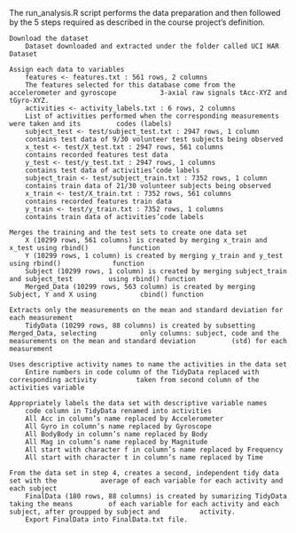 

The run_analysis.R script performs the data preparation and then followed by the 5 steps required as described in the course project’s definition.

    Download the dataset
        Dataset downloaded and extracted under the folder called UCI HAR Dataset

    Assign each data to variables
        features <- features.txt : 561 rows, 2 columns
        The features selected for this database come from the accelerometer and gyroscope           3-axial raw signals tAcc-XYZ and tGyro-XYZ.
        activities <- activity_labels.txt : 6 rows, 2 columns
        List of activities performed when the corresponding measurements were taken and its         codes (labels)
        subject_test <- test/subject_test.txt : 2947 rows, 1 column
        contains test data of 9/30 volunteer test subjects being observed
        x_test <- test/X_test.txt : 2947 rows, 561 columns
        contains recorded features test data
        y_test <- test/y_test.txt : 2947 rows, 1 columns
        contains test data of activities’code labels
        subject_train <- test/subject_train.txt : 7352 rows, 1 column
        contains train data of 21/30 volunteer subjects being observed
        x_train <- test/X_train.txt : 7352 rows, 561 columns
        contains recorded features train data
        y_train <- test/y_train.txt : 7352 rows, 1 columns
        contains train data of activities’code labels

    Merges the training and the test sets to create one data set
        X (10299 rows, 561 columns) is created by merging x_train and x_test using rbind()          function
        Y (10299 rows, 1 column) is created by merging y_train and y_test using rbind()             function
        Subject (10299 rows, 1 column) is created by merging subject_train and subject_test         using rbind() function
        Merged_Data (10299 rows, 563 column) is created by merging Subject, Y and X using           cbind() function

    Extracts only the measurements on the mean and standard deviation for each measurement
        TidyData (10299 rows, 88 columns) is created by subsetting Merged_Data, selecting           only columns: subject, code and the measurements on the mean and standard deviation         (std) for each measurement

    Uses descriptive activity names to name the activities in the data set
        Entire numbers in code column of the TidyData replaced with corresponding activity          taken from second column of the activities variable

    Appropriately labels the data set with descriptive variable names
        code column in TidyData renamed into activities
        All Acc in column’s name replaced by Accelerometer
        All Gyro in column’s name replaced by Gyroscope
        All BodyBody in column’s name replaced by Body
        All Mag in column’s name replaced by Magnitude
        All start with character f in column’s name replaced by Frequency
        All start with character t in column’s name replaced by Time

    From the data set in step 4, creates a second, independent tidy data set with the           average of each variable for each activity and each subject
        FinalData (180 rows, 88 columns) is created by sumarizing TidyData taking the means         of each variable for each activity and each subject, after groupped by subject and          activity.
        Export FinalData into FinalData.txt file.